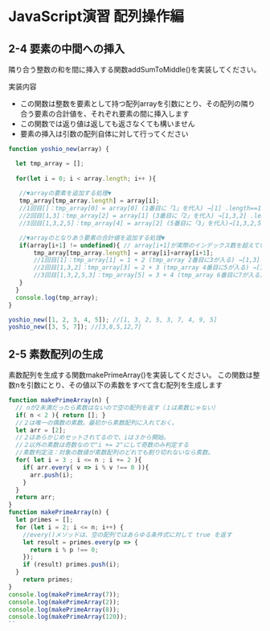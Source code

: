 # JavaScript演習 配列操作編

## 2-4 要素の中間への挿入
隣り合う整数の和を間に挿入する関数addSumToMiddle()を実装してください。

実装内容

- この関数は整数を要素として持つ配列arrayを引数にとり、その配列の隣り合う要素の合計値を、それぞれ要素の間に挿入します
- この関数では返り値は返しても返さなくても構いません
- 要素の挿入は引数の配列自体に対して行ってください

```JavaScript
function yoshio_new(array) {

  let tmp_array = [];
  
  for(let i = 0; i < array.length; i++ ){
  
   //▼arrayの要素を追加する処理▼
   tmp_array[tmp_array.length] = array[i];
   //1回目[]：tmp_array[0] = array[0] (1番目に「1」を代入) →[1] .length==1;
   //2回目[1,3]：tmp_array[2] = array[1] (3番目に「2」を代入) →[1,3,2] .length==3;
   //3回目[1,3,2,5]：tmp_array[4] = array[2] (5番目に「3」を代入)→[1,3,2,5,3] .length==5;

   //▼arrayのとなりあう要素の合計値を追加する処理▼
   if(array[i+1] != undefined){ // array[i+1]が実際のインデックス数を超えていなければ実行
       tmp_array[tmp_array.length] = array[i]+array[i+1];
       //1回目[1]：tmp_array[1] = 1 + 2 (tmp_array 2番目に3が入る) →[1,3] .length==2;
       //2回目[1,3,2]：tmp_array[3] = 2 + 3 (tmp_array 4番目に5が入る) →[1,3,2,5] .length==4;
       //3回目[1,3,2,5,3]：tmp_array[5] = 3 + 4 (tmp_array 6番目に7が入る) →[1,3,2,5,3,7] .length==6;
   }
  }
  console.log(tmp_array);
}

yoshio_new([1, 2, 3, 4, 5]); //[1, 3, 2, 5, 3, 7, 4, 9, 5]
yoshio_new([3, 5, 7]); //[3,8,5,12,7]
```

## 2-5 素数配列の生成
素数配列を生成する関数makePrimeArray()を実装してください。
この関数は整数nを引数にとり、その値以下の素数をすべて含む配列を生成します

```JavaScript
function makePrimeArray(n) { 
  // nが2未満だったら素数はないので空の配列を返す（１は素数じゃない） 
  if( n < 2 ){ return []; }  
  //２は唯一の偶数の素数。最初から素数配列に入れておく。 
  let arr = [2];  
  //２はあらかじめセットされてるので、iは３から開始。 
  //２以外の素数は奇数なので"i += 2"にして奇数のみ判定する 
  //素数判定法：対象の数値が素数配列のどれでも割り切れないなら素数。 
  for( let i = 3 ; i <= n ; i += 2 ){ 
    if( arr.every( v => i % v !== 0 )){ 
      arr.push(i); 
    } 
  } 
  return arr; 
} 
function makePrimeArray(n) { 
  let primes = []; 
  for (let i = 2; i <= n; i++) { 
    //every()メソッドは、空の配列ではあらゆる条件式に対して true を返す 
    let result = primes.every(p => { 
      return i % p !== 0; 
    }); 
    if (result) primes.push(i); 
  } 
    return primes; 
} 
console.log(makePrimeArray(7)); 
console.log(makePrimeArray(2)); 
console.log(makePrimeArray(8)); 
console.log(makePrimeArray(120));
``
